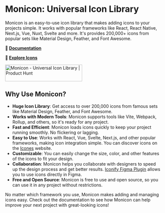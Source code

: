 # Monicon: Universal Icon Library

Monicon is an easy-to-use icon library that makes adding icons to your projects simple. It works with popular frameworks like React, React Native, Next.js, Vue, Nuxt, Svelte and more. It's provides 200,000+ icons from popular sets like Material Design, Feather, and Font Awesome.

**📕 [Documentation](https://monicon-docs.vercel.app)**

**🔎 [Explore Icons](https://icones.js.org/)**

<a href="https://www.producthunt.com/posts/monicon?embed=true&utm_source=badge-featured&utm_medium=badge&utm_souce=badge-monicon" target="_blank"><img src="https://api.producthunt.com/widgets/embed-image/v1/featured.svg?post_id=641308&theme=light" alt="Monicon - Universal&#0032;Icon&#0032;Library | Product Hunt" style="width: 250px; height: 54px;" width="250" height="54" /></a>

## Why Use Monicon?

- **Huge Icon Library**: Get access to over 200,000 icons from famous sets like Material Design, Feather, and Font Awesome.
- **Works with Modern Tools**: Monicon supports tools like Vite, Webpack, Rollup, and others, so it's ready for any project.
- **Fast and Efficient**: Monicon loads icons quickly to keep your project running smoothly. No flickering or lagging.
- **Easy to Use**: Works with React, Vue, Svelte, Next.js, and other popular frameworks, making icon integration simple. You can discover icons on the [Icones](https://icones.js.org/) website.
- **Customizable**: You can easily change the size, color, and other features of the icons to fit your design.
- **Collaboration**: Monicon helps you collaborate with designers to speed up the design process and get better results. [Iconify Figma Plugin](https://www.figma.com/community/plugin/735098390272716381/iconify) allows you to use icons directly in Figma.
- **Free and Open Source**: Monicon is free to use and open source, so you can use it in any project without restrictions.

No matter which framework you use, Monicon makes adding and managing icons easy. Check out the documentation to see how Monicon can help improve your next project with great-looking icons!
